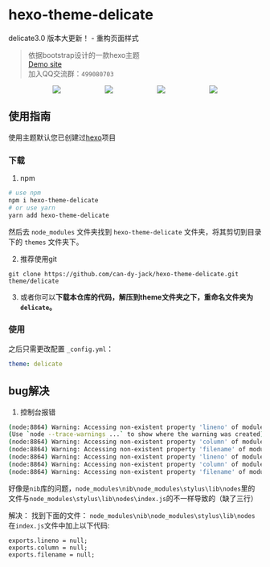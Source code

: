 # hexo-theme-delicate

delicate3.0 版本大更新！ - 重构页面样式

> 依据bootstrap设计的一款hexo主题  
> [Demo site](https://kartjim.top/delicate)  
> 加入QQ交流群：`499080703`

<div style="display:flex;justify-content: space-evenly;">
<a href="https://nodejs.org"><img src="https://img.shields.io/badge/node-%3E%3D10.9.0-blue"></a>
<a href="https://hexo.io"><img src="https://img.shields.io/badge/hexo-4.3.0-brightgreen"></a>
<a href="https://github.com/can-dy-jack/hexo-theme-delicate/blob/master/LICENSE"><img src="https://img.shields.io/badge/license-MIT-orange"></a>
<a href="https://github.com/can-dy-jack/hexo-theme-delicate"><img src="https://img.shields.io/badge/delicate-3-%23f8e5af"></a>
</div>

## 使用指南

使用主题默认您已创建过[hexo](https://hexo.io)项目

### 下载

1. npm

```bash
# use npm
npm i hexo-theme-delicate
# or use yarn
yarn add hexo-theme-delicate
```

然后去 `node_modules` 文件夹找到 `hexo-theme-delicate` 文件夹，将其剪切到目录下的 `themes` 文件夹下。

2. 推荐使用git

```git
git clone https://github.com/can-dy-jack/hexo-theme-delicate.git theme/delicate
```

3. 或者你可以**下载本仓库的代码，解压到theme文件夹之下，重命名文件夹为`delicate`。**

### 使用

之后只需更改配置 `_config.yml`：

```yml
theme: delicate
```

## bug解决

1. 控制台报错
```bash
(node:8864) Warning: Accessing non-existent property 'lineno' of module exports inside circular dependency
(Use `node --trace-warnings ...` to show where the warning was created)
(node:8864) Warning: Accessing non-existent property 'column' of module exports inside circular dependency
(node:8864) Warning: Accessing non-existent property 'filename' of module exports inside circular dependency
(node:8864) Warning: Accessing non-existent property 'lineno' of module exports inside circular dependency
(node:8864) Warning: Accessing non-existent property 'column' of module exports inside circular dependency
(node:8864) Warning: Accessing non-existent property 'filename' of module exports inside circular dependency
```
好像是`nib`库的问题，`node_modules\nib\node_modules\stylus\lib\nodes`里的文件与`node_modules\stylus\lib\nodes\index.js`的不一样导致的（缺了三行）

解决：
找到下面的文件：
`node_modules\nib\node_modules\stylus\lib\nodes`
在`index.js`文件中加上以下代码:
```
exports.lineno = null;
exports.column = null;
exports.filename = null;
```

